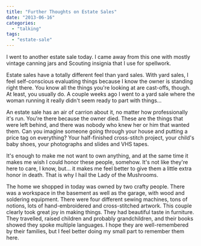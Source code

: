 ```yaml
---
title: "Further Thoughts on Estate Sales"
date: "2013-06-16"
categories: 
  - "talking"
tags: 
  - "estate-sale"
---
```


I went to another estate sale today. I came away from this one with mostly vintage canning jars and Scouting insignia that I use for spellwork.

Estate sales have a totally different feel than yard sales. With yard sales, I feel self-conscious evaluating things because I know the owner is standing right there. You know all the things you're looking at are cast-offs, though. At least, you usually do. A couple weeks ago I went to a yard sale where the woman running it really didn't seem ready to part with things...

An estate sale has an air of carrion about it, no matter how professionally it's run. You're there because the owner died. These are the things that were left behind, and there was nobody who knew her or him that wanted them. Can you imagine someone going through your house and putting a price tag on everything? Your half-finished cross-stitch project, your child's baby shoes, your photographs and slides and VHS tapes.

It's enough to make me not want to own anything, and at the same time it makes me wish I could honor these people, somehow. It's not like they're here to care, I know, but... it makes me feel better to give them a little extra honor in death. That is why I hail the Lady of the Mushrooms.

The home we shopped in today was owned by two crafty people. There was a workspace in the basement as well as the garage, with wood and soldering equipment. There were four different sewing machines, tons of notions, lots of hand-embroidered and cross-stitched artwork. This couple clearly took great joy in making things. They had beautiful taste in furniture. They travelled, raised children and probably grandchildren, and their books showed they spoke multiple languages. I hope they are well-remembered by their families, but I feel better doing my small part to remember them here.
